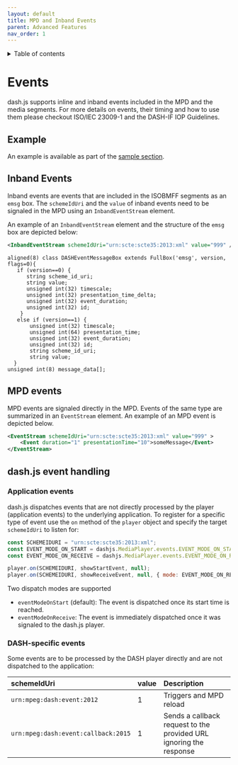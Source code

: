 ```yaml
---
layout: default
title: MPD and Inband Events
parent: Advanced Features
nav_order: 1
---
```


<details  markdown="block">
  <summary>
    Table of contents
  </summary>
  {: .text-delta }
1. TOC
{:toc}
</details>

# Events

dash.js supports inline and inband events included in the MPD and the media segments. For more details on events, their
timing and how to use them please checkout ISO/IEC 23009-1 and the DASH-IF IOP Guidelines.

## Example
An example is available as part of the [sample section](https://reference.dashif.org/dash.js/nightly/samples/advanced/listening-to-SCTE-EMSG-events.html).

## Inband Events
Inband events are events that are included in the ISOBMFF segments as an `emsg` box. 
The `schemeIdUri` and the `value` of inband events need to be signaled in the MPD using an `InbandEventStream` element.

An example of an `InbandEventStream` element and the structure of the `emsg` box are depicted below:

```xml
<InbandEventStream schemeIdUri="urn:scte:scte35:2013:xml" value="999" />
```

```
aligned(8) class DASHEventMessageBox extends FullBox('emsg', version, flags=0){
   if (version==0) {
      string scheme_id_uri;
      string value;
      unsigned int(32) timescale;
      unsigned int(32) presentation_time_delta;
      unsigned int(32) event_duration;
      unsigned int(32) id;
    }
   else if (version==1) {
       unsigned int(32) timescale;
       unsigned int(64) presentation_time;
       unsigned int(32) event_duration;
       unsigned int(32) id;
       string scheme_id_uri;
       string value;
  }
unsigned int(8) message_data[];
```

## MPD events

MPD events are signaled directly in the MPD. Events of the same type are summarized in an `EventStream` element.
An example of an MPD event is depicted below.

```xml
<EventStream schemeIdUri="urn:scte:scte35:2013:xml" value="999" >
    <Event duration="1" presentationTime="10">someMessage</Event>
</EventStream>
```

## dash.js event handling

### Application events

dash.js dispatches events that are not directly processed by the player (application events) to the underlying application. To register for a specific type
of event use the `on` method of the `player` object and specify the target `schemeIdUri` to listen for:

```javascript
const SCHEMEIDURI = "urn:scte:scte35:2013:xml";
const EVENT_MODE_ON_START = dashjs.MediaPlayer.events.EVENT_MODE_ON_START;
const EVENT_MODE_ON_RECEIVE = dashjs.MediaPlayer.events.EVENT_MODE_ON_RECEIVE;

player.on(SCHEMEIDURI, showStartEvent, null); 
player.on(SCHEMEIDURI, showReceiveEvent, null, { mode: EVENT_MODE_ON_RECEIVE });
```

Two dispatch modes are supported

* `eventModeOnStart` (default): The event is dispatched once its start time is reached.
* `eventModeOnReceive`: The event is immediately dispatched once it was signaled to the dash.js player.

### DASH-specific events

Some events are to be processed by the DASH player directly and are not dispatched to the application:

| schemeIdUri                         | value | Description                                                        |
|:------------------------------------|:------|:-------------------------------------------------------------------|
| `urn:mpeg:dash:event:2012`          | 1     | Triggers and MPD reload                                            |
| `urn:mpeg:dash:event:callback:2015` | 1     | Sends a callback request to the provided URL ignoring the response |

